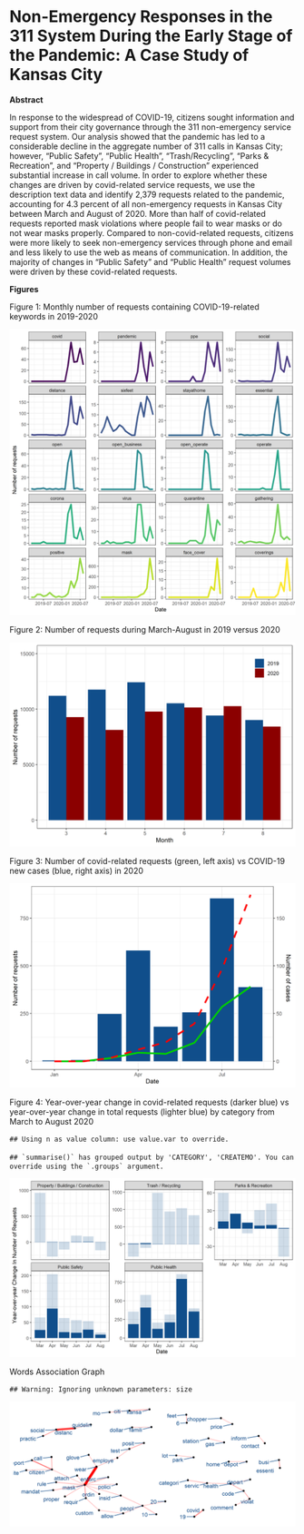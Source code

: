 Non-Emergency Responses in the 311 System During the Early Stage of the
Pandemic: A Case Study of Kansas City
================

**Abstract**

In response to the widespread of COVID-19, citizens sought information
and support from their city governance through the 311 non-emergency
service request system. Our analysis showed that the pandemic has led to
a considerable decline in the aggregate number of 311 calls in Kansas
City; however, “Public Safety”, “Public Health”, “Trash/Recycling”,
“Parks & Recreation”, and “Property / Buildings / Construction”
experienced substantial increase in call volume. In order to explore
whether these changes are driven by covid-related service requests, we
use the description text data and identify 2,379 requests related to the
pandemic, accounting for 4.3 percent of all non-emergency requests in
Kansas City between March and August of 2020. More than half of
covid-related requests reported mask violations where people fail to
wear masks or do not wear masks properly. Compared to non-covid-related
requests, citizens were more likely to seek non-emergency services
through phone and email and less likely to use the web as means of
communication. In addition, the majority of changes in “Public Safety”
and “Public Health” request volumes were driven by these covid-related
requests.

**Figures**

Figure 1: Monthly number of requests containing COVID-19-related
keywords in 2019-2020

![](README_files/figure-gfm/figure01-1.png)<!-- -->

Figure 2: Number of requests during March-August in 2019 versus 2020

![](README_files/figure-gfm/figure02-1.png)<!-- -->

Figure 3: Number of covid-related requests (green, left axis) vs
COVID-19 new cases (blue, right axis) in 2020

![](README_files/figure-gfm/figure03-1.png)<!-- -->

Figure 4: Year-over-year change in covid-related requests (darker blue)
vs year-over-year change in total requests (lighter blue) by category
from March to August 2020

    ## Using n as value column: use value.var to override.

    ## `summarise()` has grouped output by 'CATEGORY', 'CREATEMO'. You can override using the `.groups` argument.

![](README_files/figure-gfm/figure04-1.png)<!-- -->

Words Association Graph

    ## Warning: Ignoring unknown parameters: size

![](README_files/figure-gfm/unnamed-chunk-1-1.png)<!-- -->
